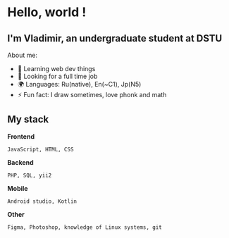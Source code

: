 # Hello, world !

## I'm Vladimir, an undergraduate student at DSTU

About me:
- 🌱 Learning web dev things
- 🎯 Looking for a full time job
- 🌍 Languages: Ru(native), En(~C1), Jp(N5) 
- ⚡ Fun fact: I draw sometimes, love phonk and math

## My stack

**Frontend**
```
JavaScript, HTML, CSS
```

**Backend**
```
PHP, SQL, yii2
```

**Mobile**
```
Android studio, Kotlin
```

**Other**
```
Figma, Photoshop, knowledge of Linux systems, git
```
